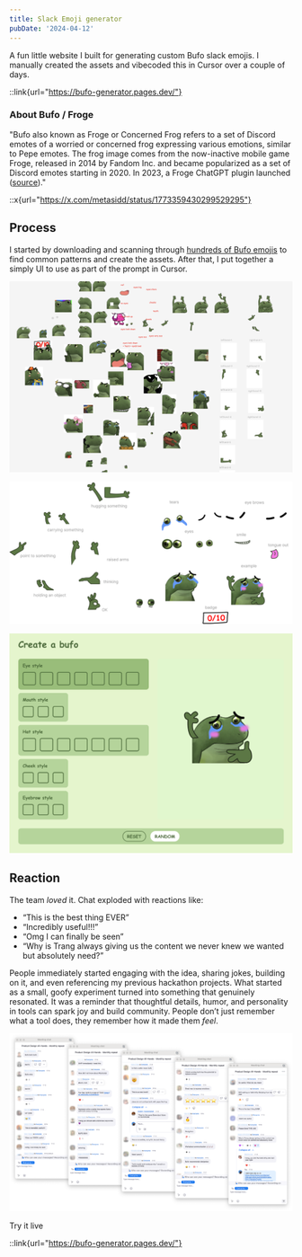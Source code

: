 ```yaml
---
title: Slack Emoji generator
pubDate: '2024-04-12'
---
```


A fun little website I built for generating custom Bufo slack emojis. I manually created the assets and vibecoded this in Cursor over a couple of days.

::link{url="https://bufo-generator.pages.dev/"}

### About Bufo / Froge 
"Bufo also known as Froge or Concerned Frog refers to a set of Discord emotes of a worried or concerned frog expressing various emotions, similar to Pepe emotes. The frog image comes from the now-inactive mobile game Froge, released in 2014 by Fandom Inc. and became popularized as a set of Discord emotes starting in 2020. In 2023, a Froge ChatGPT plugin launched ([source](https://knowyourmeme.com/memes/froge-worry-frog))."

::x{url="https://x.com/metasidd/status/1773359430299529295"}

## Process

I started by downloading and scanning through [hundreds of Bufo emojis](https://github.com/knobiknows/all-the-bufo/blob/main/index.md) to find common patterns and create the assets. After that, I put together a simply UI to use as part of the prompt in Cursor.

![Identifying common patterns](./_assets/bufo/elements.png)

![Creating assets](./_assets/bufo/assets.png)



![A simple UI I created to use as part of the prompt](./_assets/bufo/draft.png)

## Reaction

The team _loved_ it. Chat exploded with reactions like:
- “This is the best thing EVER”
- “Incredibly useful!!!”
- “Omg I can finally be seen”
-  “Why is Trang always giving us the content we never knew we wanted but absolutely need?”

People immediately started engaging with the idea, sharing jokes, building on it, and even referencing my previous hackathon projects.  What started as a small, goofy experiment turned into something that genuinely resonated. It was a reminder that thoughtful details, humor, and personality in tools can spark joy and build community. People don’t just remember what a tool does, they remember how it made them *feel*. 

![Screenshots of team's reaction](./_assets/bufo/reaction.png)


Try it live 

::link{url="https://bufo-generator.pages.dev/"}